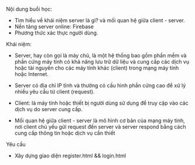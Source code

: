 Nội dung buổi học:
- Tìm hiểu về khái niệm server là gì? và mối quan hệ giữa client - server.
- Nền tảng server online: Firebase
- Phương thức xác thực người dùng.


Khái niệm: 
- Server, hay còn gọi là máy chủ, là một hệ thống bao gồm phần mềm và phần cứng máy tính có khả năng lưu trữ dữ liệu và cung cấp các dịch vụ hoặc tài nguyên cho các máy tính khác (client) trong mạng máy tính hoặc Internet.

- Server có địa chỉ IP tĩnh và thường có cấu hình phần cứng cao để xử lý nhiều yêu cầu từ client (request).

- Client: là máy tính hoặc thiết bị người dùng sử dụng để truy cập vào các dịch vụ do server cung cấp.

- Mối quan hệ giữa client - server là mô hình cơ bản của mạng máy tính, nơi client chủ yếu gửi request đến server và server respond bằng cách cung cấp thông tin hoặc dịch vụ cần thiết

Yêu cầu
- Xây dựng giao diện register.html && login.html
